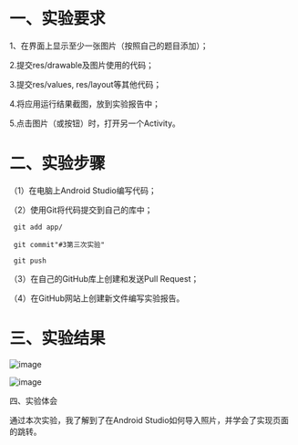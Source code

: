 # 一、实验要求

1、在界面上显示至少一张图片（按照自己的题目添加）；

2.提交res/drawable及图片使用的代码；

3.提交res/values, res/layout等其他代码；

4.将应用运行结果截图，放到实验报告中；

5.点击图片（或按钮）时，打开另一个Activity。
# 二、实验步骤

（1）在电脑上Android Studio编写代码；

（2）使用Git将代码提交到自己的库中；

     git add app/

     git commit"#3第三次实验"

     git push

（3）在自己的GitHub库上创建和发送Pull Request；

（4）在GitHub网站上创建新文件编写实验报告。
# 三、实验结果

![image](https://github.com/czwly/android-labs-2018/blob/master/Soft1614080902140/cover.png)

![image](https://github.com/czwly/android-labs-2018/blob/master/Soft1614080902140/home.png)


四、实验体会

通过本次实验，我了解到了在Android Studio如何导入照片，并学会了实现页面的跳转。
